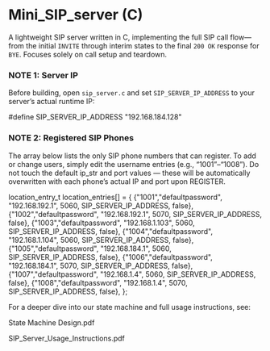 # Mini_SIP_server (C)
A lightweight SIP server written in C, implementing the full SIP call flow—from the initial `INVITE` through interim states to the final `200 OK` response for `BYE`. Focuses solely on call setup and teardown.

### NOTE 1: Server IP
Before building, open `sip_server.c` and set `SIP_SERVER_IP_ADDRESS` to your server’s actual runtime IP:

#define SIP_SERVER_IP_ADDRESS "192.168.184.128"


### NOTE 2: Registered SIP Phones

The array below lists the only SIP phone numbers that can register. To add or change users, simply edit the username entries (e.g., “1001”–“1008”). Do not touch the default ip_str and port values — these will be automatically overwritten with each phone’s actual IP and port upon REGISTER.

location_entry_t location_entries[] = {
    {"1001","defaultpassword", "192.168.192.1", 5060, SIP_SERVER_IP_ADDRESS, false},
    {"1002","defaultpassword",  "192.168.192.1", 5070, SIP_SERVER_IP_ADDRESS, false},
    {"1003","defaultpassword",  "192.168.1.103", 5060, SIP_SERVER_IP_ADDRESS, false},
    {"1004","defaultpassword",  "192.168.1.104", 5060, SIP_SERVER_IP_ADDRESS, false},
    {"1005","defaultpassword",  "192.168.184.1", 5060, SIP_SERVER_IP_ADDRESS, false},
    {"1006","defaultpassword",  "192.168.184.1", 5070, SIP_SERVER_IP_ADDRESS, false},
    {"1007","defaultpassword",  "192.168.1.4", 5060, SIP_SERVER_IP_ADDRESS, false},
    {"1008","defaultpassword",  "192.168.1.4", 5070, SIP_SERVER_IP_ADDRESS, false},
};


For a deeper dive into our state machine and full usage instructions, see:

State Machine Design.pdf

SIP_Server_Usage_Instructions.pdf
